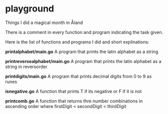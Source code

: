 # playground
Things I did a magical month in Åland

There is a comment in every function and program indicating the task given.

Here is the list of functions and programs I did and short explinations:

**printalphabet/main.go** A program that prints the latin alphabet as a string
 
**printreversealphabet/main.go** A program that prints the latin alphabet as a string in reversorder

**printdigits/main.go** A program that prints decimal digits from 0 to 9 as runes

**isnegative.go** A function that prints T if its negative or F if it is not

**printcomb.go** A function that returns thre number combinations in ascending order where firstDigit < secondDigit < thirdDigit